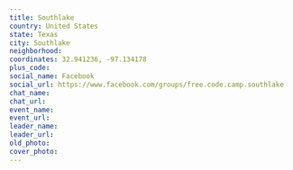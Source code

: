 ```yaml
---
title: Southlake
country: United States
state: Texas
city: Southlake
neighborhood: 
coordinates: 32.941236, -97.134178
plus_code:
social_name: Facebook
social_url: https://www.facebook.com/groups/free.code.camp.southlake
chat_name:
chat_url:
event_name:
event_url:
leader_name:
leader_url:
old_photo: 
cover_photo:
---
```

